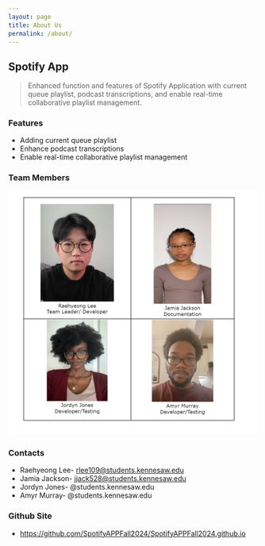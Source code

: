 ```yaml
---
layout: page
title: About Us
permalink: /about/
---
```


## Spotify App
> Enhanced function and features of Spotify Application with current queue playlist, podcast transcriptions, and enable real-time collaborative playlist management.

### Features
- Adding current queue playlist
- Enhance podcast transcriptions
- Enable real-time collaborative playlist management

### Team Members
![alt text](/public/img/1.png)
### Contacts
- Raehyeong Lee- rlee109@students.kennesaw.edu
- Jamia Jackson- jjack528@students.kennesaw.edu
- Jordyn Jones- @students.kennesaw.edu
- Amyr Murray- @students.kennesaw.edu

### Github Site
- https://github.com/SpotifyAPPFall2024/SpotifyAPPFall2024.github.io
